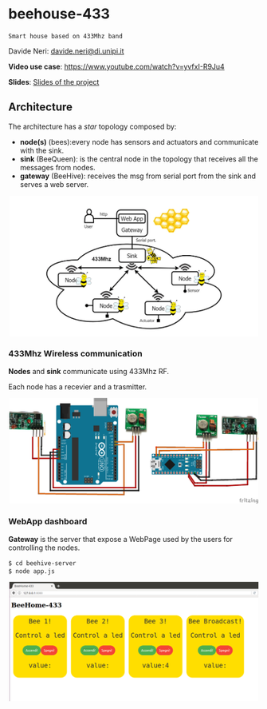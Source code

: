 # beehouse-433

``` 
Smart house based on 433Mhz band
```

Davide Neri: davide.neri@di.unipi.it

**Video use case**: https://www.youtube.com/watch?v=yvfxI-R9Ju4 

**Slides**: <a href="./docs/beeHouse-433_Neri.pdf">Slides of the project</a>


## Architecture
The architecture has a *star* topology composed by:
- **node(s)** (bees):every node has sensors and actuators and communicate with the sink.
- **sink** (BeeQueen): is the central node in the topology that receives all the messages from nodes.
- **gateway** (BeeHive): receives the msg from serial port from the sink and serves a web server.

<p align="center">
<img src="./docs/architecture.png" width="500">
</p>


### 433Mhz Wireless communication
**Nodes** and **sink** communicate using 433Mhz RF.

Each node has a recevier and a trasmitter.

<p align="center">
<img src="./docs/arduinos.png" width="500">
</p>

### WebApp dashboard

**Gateway** is the server that expose a WebPage used by the users for controlling the nodes.

```
$ cd beehive-server
$ node app.js
```

<p align="center">
<img src="./docs/Beehouse-WebApp.png" width="500">
</p>
